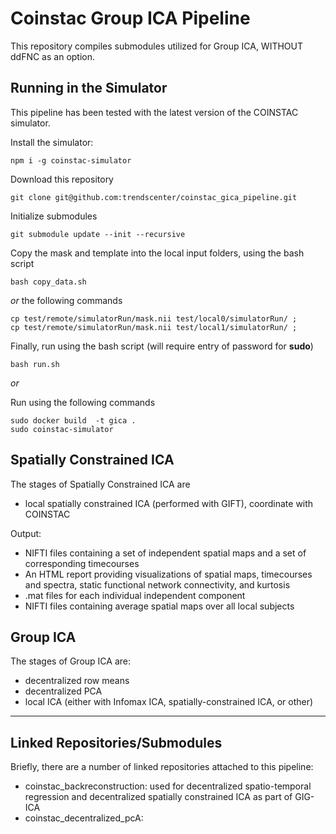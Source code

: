 # Coinstac Group ICA Pipeline

This repository compiles submodules utilized for Group ICA, WITHOUT ddFNC as an option.

## Running in the Simulator

This pipeline has been tested with the latest version of the COINSTAC simulator.


Install the simulator:

```
npm i -g coinstac-simulator
```

Download this repository

```
git clone git@github.com:trendscenter/coinstac_gica_pipeline.git
```

Initialize submodules

```
git submodule update --init --recursive
```

Copy the mask and template into the local input folders, using the bash script

```
bash copy_data.sh
```

*or* the following commands

```
cp test/remote/simulatorRun/mask.nii test/local0/simulatorRun/ ;
cp test/remote/simulatorRun/mask.nii test/local1/simulatorRun/ ;
```

Finally, run using the bash script (will require entry of password for **sudo**)

```
bash run.sh
```

*or*

Run using the following commands

```
sudo docker build  -t gica .
sudo coinstac-simulator
```

## Spatially Constrained ICA

The stages of Spatially Constrained ICA are

 - local spatially constrained ICA (performed with GIFT), coordinate with COINSTAC

Output: 
 - NIFTI files containing a set of independent spatial maps and a set of corresponding timecourses
 - An HTML report providing visualizations of spatial maps, timecourses and spectra, static functional network connectivity, and kurtosis
 - .mat files for each individual independent component
 - NIFTI files containing average spatial maps over all local subjects

## Group ICA

The stages of Group ICA are:

 - decentralized row means
 - decentralized PCA
 - local ICA (either with Infomax ICA, spatially-constrained ICA, or other)

---

## Linked Repositories/Submodules

Briefly, there are a number of linked repositories attached to this pipeline:
- coinstac_backreconstruction: used for decentralized spatio-temporal regression and decentralized spatially constrained ICA as part of GIG-ICA
- coinstac_decentralized_pcA: 
